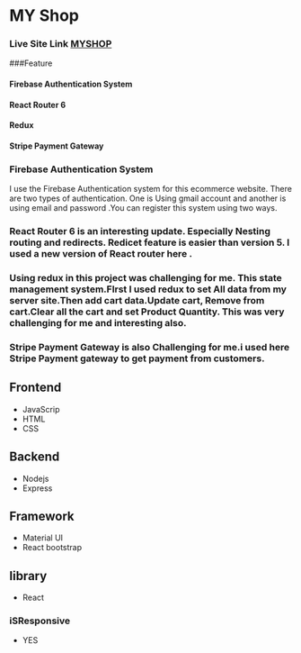 #  MY Shop

### Live Site Link [MYSHOP](https://shop-f3939.web.app/)

###Feature 

#### Firebase Authentication System
#### React Router 6
#### Redux
#### Stripe Payment Gateway


### Firebase Authentication System
I  use the Firebase Authentication system for this ecommerce website. There are two types of authentication. One is Using gmail account and another is using email and password .You can register this system using two ways. 

### React Router 6 is an interesting update. Especially Nesting routing and redirects. Redicet feature is easier than version 5. I used a new version of React router here .

### Using redux in this project was challenging for me. This state management system.FIrst  I used redux to set All data from my server site.Then add cart data.Update cart, Remove from cart.Clear all the cart and set Product Quantity. This was very challenging for me and interesting also.

### Stripe Payment Gateway is also Challenging for me.i used here Stripe Payment gateway to get  payment from  customers.




## Frontend 
  * JavaScrip
  * HTML
  * CSS

## Backend
  * Nodejs
  * Express
  

## Framework
  * Material UI
  * React bootstrap
  
  
  
## library
  * React 
  
  
 ### iSResponsive 
  * YES
